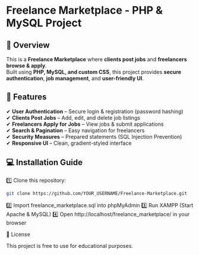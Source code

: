 # Freelance Marketplace - PHP & MySQL Project

## 🌟 Overview
This is a **Freelance Marketplace** where **clients post jobs** and **freelancers browse & apply**.  
Built using **PHP, MySQL, and custom CSS**, this project provides **secure authentication**, **job management**, and **user-friendly UI**.  

## 📌 Features
✔ **User Authentication** – Secure login & registration (password hashing)  
✔ **Clients Post Jobs** – Add, edit, and delete job listings  
✔ **Freelancers Apply for Jobs** – View jobs & submit applications  
✔ **Search & Pagination** – Easy navigation for freelancers  
✔ **Security Measures** – Prepared statements (SQL Injection Prevention)  
✔ **Responsive UI** – Clean, gradient-styled interface  

## 💻 Installation Guide
1️⃣ Clone this repository:  
```bash
git clone https://github.com/YOUR_USERNAME/Freelance-Marketplace.git   
```

2️⃣ Import freelance_marketplace.sql into phpMyAdmin
3️⃣ Run XAMPP (Start Apache & MySQL)
4️⃣ Open http://localhost/freelance_marketplace/ in your browser

📜 License

This project is free to use for educational purposes.